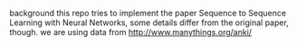 background
this repo tries to implement the paper Sequence to Sequence Learning with Neural Networks, some details differ from the original paper, though.
we are using data from http://www.manythings.org/anki/
